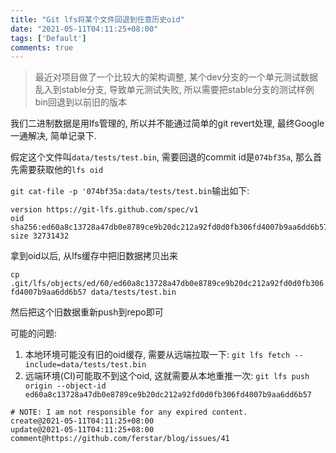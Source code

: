```yaml
---
title: "Git lfs将某个文件回退到任意历史oid"
date: "2021-05-11T04:11:25+08:00"
tags: ['Default']
comments: true
---
```


> 最近对项目做了一个比较大的架构调整, 某个dev分支的一个单元测试数据乱入到stable分支, 导致单元测试失败, 所以需要把stable分支的测试样例bin回退到以前旧的版本

我们二进制数据是用lfs管理的, 所以并不能通过简单的git revert处理, 最终Google一通解决, 简单记录下.

假定这个文件叫`data/tests/test.bin`, 需要回退的commit id是`074bf35a`, 那么首先需要获取他的`lfs oid`

`git cat-file -p '074bf35a:data/tests/test.bin`输出如下: 

```shell
version https://git-lfs.github.com/spec/v1
oid sha256:ed60a8c13728a47db0e8789ce9b20dc212a92fd0d0fb306fd4007b9aa6dd6b57
size 32731432
```

拿到oid以后, 从lfs缓存中把旧数据拷贝出来

`cp .git/lfs/objects/ed/60/ed60a8c13728a47db0e8789ce9b20dc212a92fd0d0fb306fd4007b9aa6dd6b57 data/tests/test.bin`

然后把这个旧数据重新push到repo即可

可能的问题:

1. 本地环境可能没有旧的oid缓存, 需要从远端拉取一下: `git lfs fetch --include=data/tests/test.bin`
2. 远端环境(CI)可能取不到这个oid, 这就需要从本地重推一次: `git lfs push origin --object-id ed60a8c13728a47db0e8789ce9b20dc212a92fd0d0fb306fd4007b9aa6dd6b57`



```
# NOTE: I am not responsible for any expired content.
create@2021-05-11T04:11:25+08:00
update@2021-05-11T04:11:25+08:00
comment@https://github.com/ferstar/blog/issues/41
```
